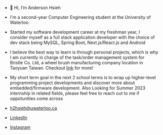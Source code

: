 - 👋 Hi, I’m Anderson Hsieh
- I'm a second-year Computer Engineering student at the University of Waterloo.
- Started my software development career at my freshman year, I consider myself as a full stack application developer with the choice of dev stack being MySQL, Spring Boot, Next.js/React.js and Android
- I believe the best way to learn is through personal projects, which is why I am currently in charge of the task/order management system for Bristle Co. Ltd, a wheel brush manufacturing company location in Taoyuan Taiwan. Checkout [link](https://github.com/Bristle-Co) for more!
- My short term goal in the next 2 school terms is to wrap up higher-level programming project developments and discover more about embedded/firmware development. Also Looking for Summer 2023 internship in related fields, please feel free to reach out to me if oppotunities come across

- h2hsieh@uwaterloo.ca 
- [LinkedIn](https://www.linkedin.com/in/anderson-hsieh-6003a41ba/) 
- [Instagram](https://www.instagram.com/anderson_hsieh_/)
